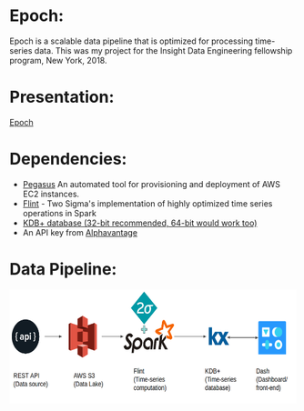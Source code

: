 # Epoch:
Epoch is a scalable data pipeline that is optimized for processing time-series data. This was my project for the Insight Data Engineering fellowship program, New York, 2018.

# Presentation:
[Epoch](https://docs.google.com/presentation/d/1GSxARQAmEDyiTukdNtsr32hIZ41pp8xLnjljeRZlmmA/edit?usp=sharing)

# Dependencies:

* [Pegasus](https://github.com/InsightDataScience/pegasus) An automated tool for provisioning and deployment of AWS EC2 instances. 
* [Flint](https://github.com/twosigma/flint) - Two Sigma's implementation of highly optimized time series operations in Spark
* [KDB+ database (32-bit recommended, 64-bit would work too)](https://kx.com/connect-with-us/download/)
* An API key from [Alphavantage](https://www.alphavantage.co/)

# Data Pipeline:
<p align="center">
<img src="https://github.com/adityagc/Epoch/blob/master/docs/pipeline.png" width="700", height="200">
</p>

#
